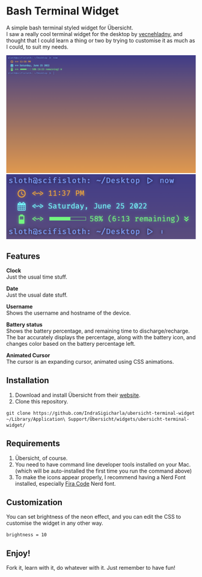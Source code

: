 # Bash Terminal Widget
A simple bash terminal styled widget for Übersicht.  
I saw a really cool terminal widget for the desktop by [vecnehladny](https://github.com/vecnehladny), and thought that I could learn a thing or two by trying to customise it as much as I could, to suit my needs.

![Screenshot](ss1.png)
![Screenshot](screenshot.png)

## Features
**Clock**  
Just the usual time stuff.

**Date**  
Just the usual date stuff.

**Username**  
Shows the username and hostname of the device.

**Battery status**  
Shows the battery percentage, and remaining time to discharge/recharge. The bar accurately displays the percentage, along with the battery icon, and changes color based on the battery percentage left.

**Animated Cursor**  
The cursor is an expanding cursor, animated using CSS animations.

 
## Installation
1. Download and install Übersicht from their [website](http://tracesof.net/uebersicht/).
2. Clone this repository.

```
git clone https://github.com/IndraSigicharla/ubersicht-terminal-widget ~/Library/Application\ Support/Übersicht/widgets/ubersicht-terminal-widget/
```

## Requirements
1. Übersicht, of course.
2. You need to have command line developer tools installed on your Mac. (which will be auto-installed the first time you run the command above)
3. To make the icons appear properly, I recommend having a Nerd Font installed, especially [Fira Code](https://github.com/ryanoasis/nerd-fonts) Nerd font.

## Customization
You can set brightness of the neon effect, and you can edit the CSS to customise the widget in any other way.
```
brightness = 10
```

## Enjoy!
Fork it, learn with it, do whatever with it. Just remember to have fun!

